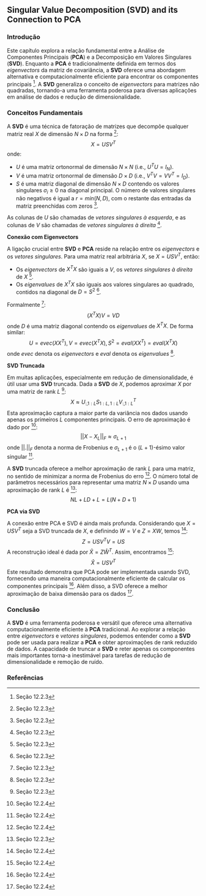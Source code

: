 ## Singular Value Decomposition (SVD) and its Connection to PCA

### Introdução
Este capítulo explora a relação fundamental entre a Análise de Componentes Principais (**PCA**) e a Decomposição em Valores Singulares (**SVD**). Enquanto a **PCA** é tradicionalmente definida em termos dos *eigenvectors* da matriz de covariância, a **SVD** oferece uma abordagem alternativa e computacionalmente eficiente para encontrar os componentes principais [^392]. A **SVD** generaliza o conceito de *eigenvectors* para matrizes não quadradas, tornando-a uma ferramenta poderosa para diversas aplicações em análise de dados e redução de dimensionalidade.

### Conceitos Fundamentais
A **SVD** é uma técnica de fatoração de matrizes que decompõe qualquer matriz real $X$ de dimensão $N \times D$ na forma [^392]:
$$
X = USV^T
$$
onde:
*   $U$ é uma matriz ortonormal de dimensão $N \times N$ (i.e., $U^TU = I_N$).
*   $V$ é uma matriz ortonormal de dimensão $D \times D$ (i.e., $V^TV = V V^T = I_D$).
*   $S$ é uma matriz diagonal de dimensão $N \times D$ contendo os valores singulares $\sigma_i \geq 0$ na diagonal principal. O número de valores singulares não negativos é igual a $r = min(N, D)$, com o restante das entradas da matriz preenchidas com zeros [^392].

As colunas de $U$ são chamadas de *vetores singulares à esquerda*, e as colunas de $V$ são chamadas de *vetores singulares à direita* [^392].

**Conexão com Eigenvectors**

A ligação crucial entre **SVD** e **PCA** reside na relação entre os *eigenvectors* e os *vetores singulares*. Para uma matriz real arbitrária $X$, se $X = USV^T$, então:
*   Os *eigenvectors* de $X^TX$ são iguais a $V$, os *vetores singulares à direita* de $X$ [^392].
*   Os *eigenvalues* de $X^TX$ são iguais aos valores singulares ao quadrado, contidos na diagonal de $D = S^2$ [^392].

Formalmente [^392]:
$$(X^TX)V = VD$$
onde $D$ é uma matriz diagonal contendo os *eigenvalues* de $X^TX$. De forma similar:
$$U = evec(XX^T), V = evec(X^TX), S^2 = eval(XX^T) = eval(X^TX)$$
onde $evec$ denota os *eigenvectors* e $eval$ denota os *eigenvalues* [^392].

**SVD Truncada**

Em muitas aplicações, especialmente em redução de dimensionalidade, é útil usar uma **SVD** truncada. Dada a **SVD** de $X$, podemos aproximar $X$ por uma matriz de rank $L$ [^392]:
$$X \approx U_{:,1:L} S_{1:L, 1:L} V_{:,1:L}^T$$
Esta aproximação captura a maior parte da variância nos dados usando apenas os primeiros $L$ componentes principais. O erro de aproximação é dado por [^395]:
$$||X - X_L||_F \approx \sigma_{L+1}$$
onde $||.||_F$ denota a norma de Frobenius e $\sigma_{L+1}$ é o $(L+1)$-ésimo valor singular [^395].

A **SVD** truncada oferece a melhor aproximação de rank $L$ para uma matriz, no sentido de minimizar a norma de Frobenius do erro [^395]. O número total de parâmetros necessários para representar uma matriz $N \times D$ usando uma aproximação de rank $L$ é [^393]:
$$NL + LD + L = L(N + D + 1)$$

**PCA via SVD**

A conexão entre PCA e SVD é ainda mais profunda. Considerando que $X = USV^T$ seja a SVD truncada de $X$, e definindo $W = V$ e $Z = XW$, temos [^395]:
$$Z = USV^TV = US$$
A reconstrução ideal é dada por $\hat{X} = Z\hat{W}^T$. Assim, encontramos [^395]:
$$\hat{X} = USV^T$$
Este resultado demonstra que PCA pode ser implementada usando SVD, fornecendo uma maneira computacionalmente eficiente de calcular os componentes principais [^395]. Além disso, a SVD oferece a melhor aproximação de baixa dimensão para os dados [^395].

### Conclusão
A **SVD** é uma ferramenta poderosa e versátil que oferece uma alternativa computacionalmente eficiente à **PCA** tradicional. Ao explorar a relação entre *eigenvectors* e *vetores singulares*, podemos entender como a **SVD** pode ser usada para realizar a **PCA** e obter aproximações de rank reduzido de dados. A capacidade de truncar a **SVD** e reter apenas os componentes mais importantes torna-a inestimável para tarefas de redução de dimensionalidade e remoção de ruído.

### Referências
[^392]: Seção 12.2.3
[^393]: Seção 12.2.3
[^395]: Seção 12.2.4
<!-- END -->